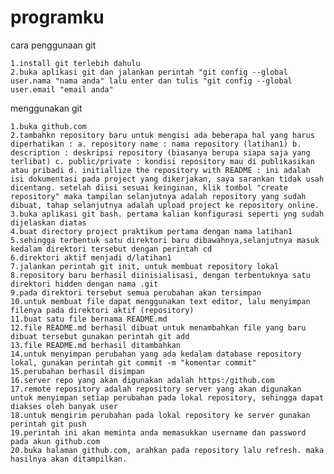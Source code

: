 # programku
cara penggunaan git

    1.install git terlebih dahulu
    2.buka aplikasi git dan jalankan perintah "git config --global user.nama "nama anda" lalu enter dan tulis "git config --global user.email "email anda"

menggunakan git

    1.buka github.com
    2.tambahkn repository baru untuk mengisi ada beberapa hal yang harus diperhatikan : a. repository name : nama repository (latihan1) b. description : deskripsi repository (biasanya berupa siapa saja yang terlibat) c. public/private : kondisi repository mau di publikasikan atau pribadi d. initiallize the repository with README : ini adalah isi dokumentasi pada project yang dikerjakan, saya sarankan tidak usah dicentang. setelah diisi sesuai keinginan, klik tombol "create repository" maka tampilan selanjutnya adalah repository yang sudah dibuat, tahap selanjutnya adalah upload project ke repository online.
    3.buka aplikasi git bash. pertama kalian konfigurasi seperti yng sudah dijelaskan diatas
    4.buat directory project praktikum pertama dengan nama latihan1
    5.sehingga terbentuk satu direktori baru dibawahnya,selanjutnya masuk kedalam direktori tersebut dengan perintah cd
    6.direktori aktif menjadi d/latihan1
    7.jalankan perintah git init, untuk membuat repository lokal
    8.repository baru berhasil diinisialisasi, dengan terbentuknya satu direktori hidden dengan nama .git
    9.pada direktori tersebut semua perubahan akan tersimpan
    10.untuk membuat file dapat menggunakan text editor, lalu menyimpan filenya pada direktori aktif (repository)
    11.buat satu file bernama README.md
    12.file README.md berhasil dibuat untuk menambahkan file yang baru dibuat tersebut gunakan perintah git add
    13.file README.md berhasil ditambahkan
    14.untuk menyimpan perubahan yang ada kedalam database repository lokal, gunakan perintah git commit -m "komentar commit"
    15.perubahan berhasil disimpan
    16.server repo yang akan digunakan adalah https:/github.com
    17.remote repository adalah repository server yang akan digunakan untuk menyimpan setiap perubahan pada lokal repository, sehingga dapat diakses oleh banyak user
    18.untuk mengirim perubahan pada lokal repository ke server gunakan perintah git push
    19.perintah ini akan meminta anda memasukkan username dan password pada akun github.com
    20.buka halaman github.com, arahkan pada repository lalu refresh. maka hasilnya akan ditampilkan.

